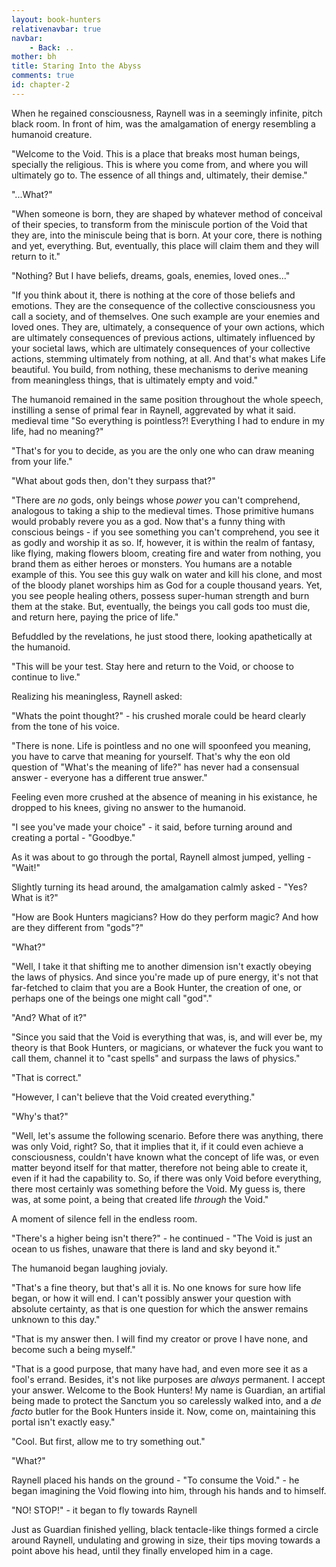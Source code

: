 ```yaml
---
layout: book-hunters
relativenavbar: true
navbar:
    - Back: ..
mother: bh
title: Staring Into the Abyss
comments: true
id: chapter-2
---
```


When he regained consciousness, Raynell was in a seemingly infinite, pitch black room. In front of him,
was the amalgamation of energy resembling a humanoid creature.

"Welcome to the Void. This is a place that breaks most human beings, specially the religious.
This is where you come from, and where you will ultimately go to. The essence of all things and,
ultimately, their demise."

"...What?"

"When someone is born, they are shaped by whatever method of conceival of their species, to
transform from the miniscule portion of the Void that they are, into the miniscule being that is born.
At your core, there is nothing and yet, everything. But, eventually, this place will claim them and
they will return to it."

"Nothing? But I have beliefs, dreams, goals, enemies, loved ones..."

"If you think about it, there is nothing at the core of those beliefs and emotions.
They are the consequence of the collective consciousness you call a society, and of
themselves. One such example are your enemies and loved ones. They are, ultimately,
a consequence of your own actions, which are ultimately consequences of previous actions, ultimately
influenced by your societal laws, which are ultimately consequences of your collective actions, stemming
ultimately from nothing, at all. And that's what makes Life beautiful. You build, from nothing,
these mechanisms to derive meaning from meaningless things, that is ultimately empty and void."

The humanoid remained in the same position throughout the whole speech, instilling a sense of
primal fear in Raynell, aggrevated by what it said.
medieval time
"So everything is pointless?! Everything I had to endure in my life, had no meaning?"

"That's for you to decide, as you are the only one who can draw meaning from your life."

"What about gods then, don't they surpass that?"

"There are *no* gods, only beings whose *power* you can't comprehend, analogous to taking a ship to the medieval times.
Those primitive humans would probably revere you as a god. Now that's a funny thing with conscious beings - if you see
something you can't comprehend, you see it as godly and worship it as so. If, however, it is within the realm of fantasy,
like flying, making flowers bloom, creating fire and water from nothing, you brand them as either heroes or monsters. You
humans are a notable example of this. You see this guy walk on water and kill his clone, and most of the bloody planet worships
him as God for a couple thousand years. Yet, you see people healing others, possess super-human strength and burn them at the stake.
But, eventually, the beings you call gods too must die, and return here, paying the price of life."

Befuddled by the revelations, he just stood there, looking apathetically at the humanoid.

"This will be your test. Stay here and return to the Void, or choose to continue to live."

Realizing his meaningless, Raynell asked:

"Whats the point thought?" - his crushed morale could be heard clearly from the tone of his voice.

"There is none. Life is pointless and no one will spoonfeed you meaning, you have to carve that meaning for yourself. That's why
the eon old question of "What's the meaning of life?" has never had a consensual answer - everyone has a different true answer."

Feeling even more crushed at the absence of meaning in his existance, he dropped to his knees, giving no answer to the humanoid.

"I see you've made your choice" -  it said, before turning around and creating a portal - "Goodbye."

As it was about to go through the portal, Raynell almost jumped, yelling - "Wait!"

Slightly turning its head around, the amalgamation calmly asked - "Yes? What is it?"

"How are Book Hunters magicians? How do they perform magic? And how are they different from "gods"?"

"What?"

"Well, I take it that shifting me to another dimension isn't exactly obeying the laws of physics. And since you're made up of
pure energy, it's not that far-fetched to claim that you are a Book Hunter, the creation of one, or perhaps one of the beings
one might call "god"."

"And? What of it?"

"Since you said that the Void is everything that was, is, and will ever be, my theory is that Book Hunters, or magicians, or
whatever the fuck you want to call them, channel it to "cast spells" and surpass the laws of physics."

"That is correct."

"However, I can't believe that the Void created everything."

"Why's that?"

"Well, let's assume the following scenario. Before there was anything, there was only Void, right? So, that it implies that it,
if it could even achieve a consciousness, couldn't have known what the concept of life was, or even matter beyond itself for that
matter, therefore not being able to create it, even if it had the capability to. So, if there was only Void before everything, there
most certainly was something before the Void. My guess is, there was, at some point, a being that created life *through* the Void."

A moment of silence fell in the endless room.

"There's a higher being isn't there?" - he continued - "The Void is just an ocean to us fishes, unaware that there is land and sky beyond it."

The humanoid began laughing jovialy.

"That's a fine theory, but that's all it is. No one knows for sure how life began, or how it will end. I can't possibly answer your
question with absolute certainty, as that is one question for which the answer remains unknown to this day."

"That is my answer then. I will find my creator or prove I have none, and become such a being myself."

"That is a good purpose, that many have had, and even more see it as a fool's errand. Besides, it's not like purposes are *always* permanent.
I accept your answer. Welcome to the Book Hunters! My name is Guardian, an artifial being made to protect the Sanctum you so carelessly walked into,
and a *de facto* butler for the Book Hunters inside it. Now, come on, maintaining this portal isn't exactly easy."

"Cool. But first, allow me to try something out."

"What?"

Raynell placed his hands on the ground - "To consume the Void." - he began imagining the Void flowing into him, through his hands and to himself.

"NO! STOP!" - it began to fly towards Raynell

Just as Guardian finished yelling, black tentacle-like things formed a circle around Raynell, undulating and growing in size, their tips moving towards
a point above his head, until they finally enveloped him in a cage.  
